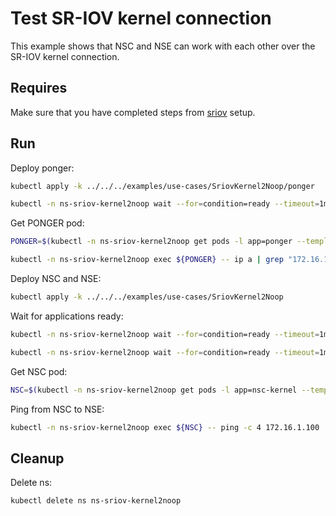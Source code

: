 # Test SR-IOV kernel connection

This example shows that NSC and NSE can work with each other over the SR-IOV kernel connection.

## Requires

Make sure that you have completed steps from [sriov](../../sriov) setup.

## Run

Deploy ponger:
```bash
kubectl apply -k ../../../examples/use-cases/SriovKernel2Noop/ponger
```
```bash
kubectl -n ns-sriov-kernel2noop wait --for=condition=ready --timeout=1m pod -l app=ponger
```

Get PONGER pod:
```bash
PONGER=$(kubectl -n ns-sriov-kernel2noop get pods -l app=ponger --template '{{range .items}}{{.metadata.name}}{{"\n"}}{{end}}')
```

```bash
kubectl -n ns-sriov-kernel2noop exec ${PONGER} -- ip a | grep "172.16.1.100"
```

Deploy NSC and NSE:
```bash
kubectl apply -k ../../../examples/use-cases/SriovKernel2Noop
```

Wait for applications ready:
```bash
kubectl -n ns-sriov-kernel2noop wait --for=condition=ready --timeout=1m pod -l app=nsc-kernel
```
```bash
kubectl -n ns-sriov-kernel2noop wait --for=condition=ready --timeout=1m pod -l app=nse-kernel
```

Get NSC pod:
```bash
NSC=$(kubectl -n ns-sriov-kernel2noop get pods -l app=nsc-kernel --template '{{range .items}}{{.metadata.name}}{{"\n"}}{{end}}')
```

Ping from NSC to NSE:
```bash
kubectl -n ns-sriov-kernel2noop exec ${NSC} -- ping -c 4 172.16.1.100
```

## Cleanup

Delete ns:
```bash
kubectl delete ns ns-sriov-kernel2noop
```

